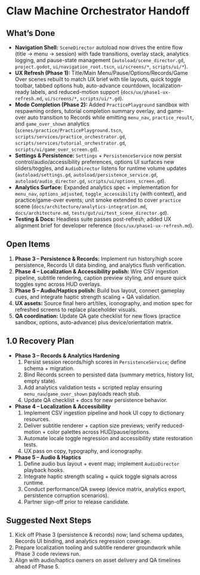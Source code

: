 # Claw Machine Orchestrator Handoff

## What’s Done
- **Navigation Shell:** `SceneDirector` autoload now drives the entire flow (title → menu → session) with fade transitions, overlay stack, analytics logging, and pause-state management (`autoload/scene_director.gd`, `project.godot`, `ui/navigation_root.tscn`, `ui/screens/*`, `scripts/ui/*`).
- **UX Refresh (Phase 1):** Title/Main Menu/Pause/Options/Records/Game Over scenes rebuilt to match UX brief with tile layouts, quick toggle toolbar, tabbed options hub, auto-advance countdown, localization-ready labels, and reduced-motion support (`docs/ux/phase1-ux-refresh.md`, `ui/screens/*`, `scripts/ui/*.gd`).
- **Mode Completion (Phase 2):** Added `PracticePlayground` sandbox with respawning orders, tutorial completion summary overlay, and game-over auto transition to Records while emitting `menu_nav`, `practice_result`, and `game_over_shown` analytics (`scenes/practice/PracticePlayground.tscn`, `scripts/services/practice_orchestrator.gd`, `scripts/services/tutorial_orchestrator.gd`, `scripts/ui/game_over_screen.gd`).
- **Settings & Persistence:** `Settings` + `PersistenceService` now persist control/audio/accessibility preferences, options UI surfaces new sliders/toggles, and `AudioDirector` listens for runtime volume updates (`autoload/settings.gd`, `autoload/persistence_service.gd`, `autoload/audio_director.gd`, `scripts/ui/options_screen.gd`).
- **Analytics Surface:** Expanded analytics spec + implementation for `menu_nav`, `options_adjusted`, `toggle_accessibility` (with context), and practice/game-over events; unit smoke extended to cover `practice` scene (`docs/architecture/analytics-integration.md`, `docs/architecture.md`, `tests/gut/ui/test_scene_director.gd`).
- **Testing & Docs:** Headless suite passes post-refresh; added UX alignment brief for developer reference (`docs/ux/phase1-ux-refresh.md`).

## Open Items
1. **Phase 3 – Persistence & Records:** Implement run history/high score persistence, Records UI data binding, and analytics flush verification.  
2. **Phase 4 – Localization & Accessibility polish:** Wire CSV ingestion pipeline, subtitle rendering, caption preview styling, and ensure quick toggles sync across HUD overlays.  
3. **Phase 5 – Audio/Haptics polish:** Build bus layout, connect gameplay cues, and integrate haptic strength scaling + QA validation.  
4. **UX assets:** Source final hero art/tiles, iconography, and motion spec for refreshed screens to replace placeholder visuals.  
5. **QA coordination:** Update QA gate checklist for new flows (practice sandbox, options, auto-advance) plus device/orientation matrix.

## 1.0 Recovery Plan
- **Phase 3 – Records & Analytics Hardening**  
  1. Persist session records/high scores in `PersistenceService`; define schema + migration.  
  2. Bind Records screen to persisted data (summary metrics, history list, empty state).  
  3. Add analytics validation tests + scripted replay ensuring `menu_nav`/`game_over_shown` payloads reach stub.  
  4. Update QA checklist + docs for new persistence behavior.
- **Phase 4 – Localization & Accessibility**  
  1. Implement CSV ingestion pipeline and hook UI copy to dictionary resources.  
  2. Deliver subtitle renderer + caption size previews; verify reduced-motion + color palettes across HUD/pause/options.  
  3. Automate locale toggle regression and accessibility state restoration tests.  
  4. UX pass on copy, typography, and iconography.
- **Phase 5 – Audio & Haptics**  
  1. Define audio bus layout + event map; implement `AudioDirector` playback hooks.  
  2. Integrate haptic strength scaling + quick toggle signals across runtime.  
  3. Conduct performance/QA sweep (device matrix, analytics export, persistence corruption scenarios).  
  4. Partner sign-off prior to release candidate.

## Suggested Next Steps
1. Kick off Phase 3 (persistence & records) now; land schema updates, Records UI binding, and analytics regression coverage.  
2. Prepare localization tooling and subtitle renderer groundwork while Phase 3 code reviews run.  
3. Align with audio/haptics owners on asset delivery and QA timelines ahead of Phase 5.
